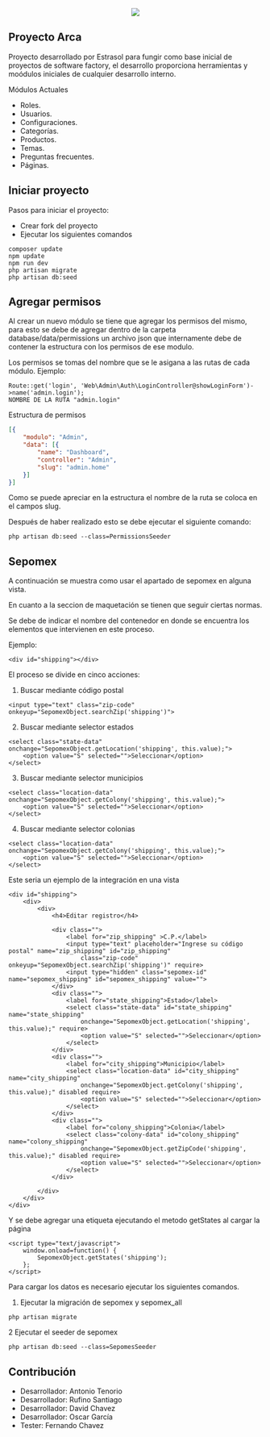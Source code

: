 <p align="center"><img src="https://laravel.com/assets/img/components/logo-laravel.svg"></p>

## Proyecto Arca

Proyecto desarrollado por Estrasol para fungir como base inicial de proyectos de software factory,
el desarrollo proporciona herramientas y moódulos iniciales de cualquier desarrollo interno.

Módulos Actuales

- Roles.
- Usuarios.
- Configuraciones.
- Categorías.
- Productos.
- Temas.
- Preguntas frecuentes.
- Páginas.

## Iniciar proyecto

Pasos para iniciar el proyecto:

- Crear fork del proyecto
- Ejecutar los siguientes comandos
~~~~
composer update
npm update
npm run dev
php artisan migrate
php artisan db:seed
~~~~

## Agregar permisos

Al crear un nuevo módulo se tiene que agregar los permisos del mismo, para esto se debe de agregar dentro
de la carpeta database/data/permissions un archivo json que internamente debe de contener la estructura con
los permisos de ese modulo.

Los permisos se tomas del nombre que se le asigana a las rutas de cada módulo. Ejemplo:

~~~~
Route::get('login', 'Web\Admin\Auth\LoginController@showLoginForm')->name('admin.login');  
NOMBRE DE LA RUTA "admin.login"
~~~~

Estructura de permisos

```json
[{
    "modulo": "Admin",
    "data": [{
        "name": "Dashboard",
        "controller": "Admin",
        "slug": "admin.home"
    }]
}]
```

Como se puede apreciar en la estructura el nombre de la ruta se coloca en 
el campos slug.

Después de haber realizado esto se debe ejecutar el siguiente comando:

~~~~
php artisan db:seed --class=PermissionsSeeder
~~~~

## Sepomex

A continuación se muestra como usar el apartado de sepomex en alguna vista.

En cuanto a la seccion de maquetación se tienen que seguir ciertas normas.

Se debe de indicar el nombre del contenedor en donde se encuentra los elementos que intervienen en este proceso.

Ejemplo:
~~~~
<div id="shipping"></div>
~~~~

El proceso se divide en cinco acciones:

1. Buscar mediante código postal
~~~~
<input type="text" class="zip-code" onkeyup="SepomexObject.searchZip('shipping')">
~~~~

2. Buscar mediante selector estados

~~~~
<select class="state-data" onchange="SepomexObject.getLocation('shipping', this.value);">
    <option value="S" selected="">Seleccionar</option>
</select>
~~~~

3. Buscar mediante selector municipios

~~~~
<select class="location-data" onchange="SepomexObject.getColony('shipping', this.value);">
    <option value="S" selected="">Seleccionar</option>
</select>
~~~~

4. Buscar mediante selector colonias

~~~~
<select class="location-data" onchange="SepomexObject.getColony('shipping', this.value);">
    <option value="S" selected="">Seleccionar</option>
</select>
~~~~

Este seria un ejemplo de la integración en una vista

~~~~
<div id="shipping">
    <div>
        <div>
            <h4>Editar registro</h4>

            <div class="">
                <label for="zip_shipping" >C.P.</label>
                <input type="text" placeholder="Ingrese su código postal" name="zip_shipping" id="zip_shipping"
                    class="zip-code" onkeyup="SepomexObject.searchZip('shipping')" require>
                <input type="hidden" class="sepomex-id" name="sepomex_shipping" id="sepomex_shipping" value="">
            </div>
            <div class="">
                <label for="state_shipping">Estado</label>
                <select class="state-data" id="state_shipping" name="state_shipping"
                    onchange="SepomexObject.getLocation('shipping', this.value);" require>
                    <option value="S" selected="">Seleccionar</option>
                </select>
            </div>
            <div class="">
                <label for="city_shipping">Municipio</label>
                <select class="location-data" id="city_shipping" name="city_shipping"
                    onchange="SepomexObject.getColony('shipping', this.value);" disabled require>
                    <option value="S" selected="">Seleccionar</option>
                </select>
            </div>
            <div class="">
                <label for="colony_shipping">Colonia</label>
                <select class="colony-data" id="colony_shipping" name="colony_shipping"
                    onchange="SepomexObject.getZipCode('shipping', this.value);" disabled require>
                    <option value="S" selected="">Seleccionar</option>
                </select>
            </div>

        </div>
    </div>
</div>
~~~~

Y se debe agregar una etiqueta ejecutando el metodo getStates al cargar la página

~~~~
<script type="text/javascript">
    window.onload=function() {        
        SepomexObject.getStates('shipping');        
    };
</script>
~~~~

Para cargar los datos es necesario ejecutar los siguientes comandos.

1. Ejecutar la migración de sepomex y sepomex_all

~~~~
php artisan migrate
~~~~

2 Ejecutar el seeder de sepomex

~~~~
php artisan db:seed --class=SepomesSeeder
~~~~

## Contribución

- Desarrollador: Antonio Tenorio
- Desarrollador: Rufino Santiago
- Desarrollador: David Chavez
- Desarrollador: Oscar García
- Tester: Fernando Chavez
